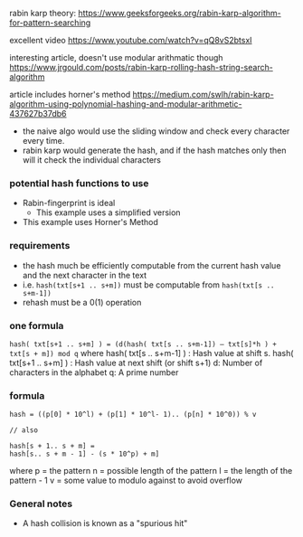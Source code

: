 rabin karp theory:
https://www.geeksforgeeks.org/rabin-karp-algorithm-for-pattern-searching

excellent video
https://www.youtube.com/watch?v=qQ8vS2btsxI

interesting article, doesn't use modular arithmatic though
https://www.jrgould.com/posts/rabin-karp-rolling-hash-string-search-algorithm

article includes horner's method
https://medium.com/swlh/rabin-karp-algorithm-using-polynomial-hashing-and-modular-arithmetic-437627b37db6

- the naive algo would use the sliding window and check every character every time.
- rabin karp would generate the hash, and if the hash matches only then will it check the individual characters

### potential hash functions to use
- Rabin-fingerprint is ideal
  - This example uses a simplified version
- This example uses Horner's Method

### requirements
- the hash much be efficiently computable from the current hash value and the next character in the text
- i.e.
`hash(txt[s+1 .. s+m])` 
must be computable from 
`hash(txt[s .. s+m-1])`
- rehash must be a 0(1) operation

### one formula

`hash( txt[s+1 .. s+m] ) = (d(hash( txt[s .. s+m-1]) – txt[s]*h ) + txt[s + m]) mod q`
where
hash( txt[s .. s+m-1] ) : Hash value at shift s. 
hash( txt[s+1 .. s+m] ) : Hash value at next shift (or shift s+1) 
d: Number of characters in the alphabet 
q: A prime number 


### formula
```
hash = ((p[0] * 10^l) + (p[1] * 10^l- 1).. (p[n] * 10^0)) % v

// also

hash[s + 1.. s + m] = 
hash[s.. s + m - 1] - (s * 10^p) + m] 
```
where
p = the pattern
n = possible length of the pattern
l = the length of the pattern - 1
v = some value to modulo against to avoid overflow


### General notes
- A hash collision is known as a "spurious hit"